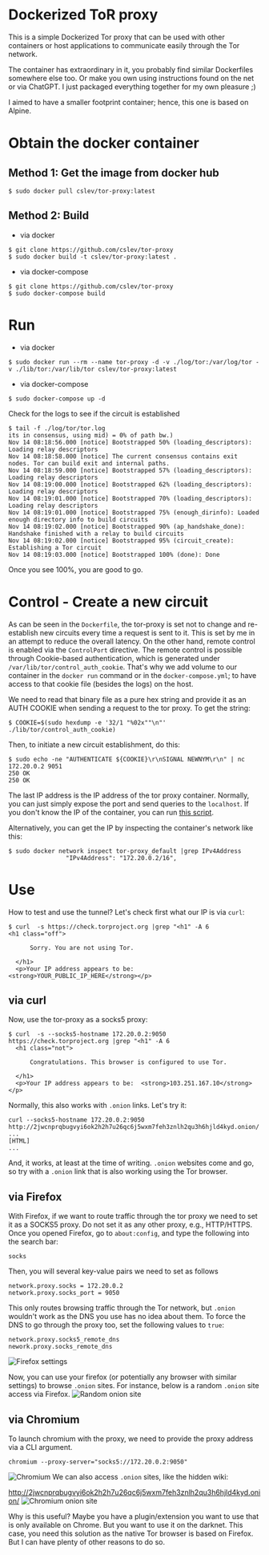 # Dockerized ToR proxy
This is a simple Dockerized Tor proxy that can be used with other containers or host applications to communicate easily through the Tor network.

The container has extraordinary in it, you probably find similar Dockerfiles somewhere else too. Or make you own using instructions found on the net or via ChatGPT.
I just packaged everything together for my own pleasure ;)

I aimed to have a smaller footprint container; hence, this one is based on Alpine.

# Obtain the docker container
## Method 1: Get the image from docker hub
```
$ sudo docker pull cslev/tor-proxy:latest
```

## Method 2: Build
 - via docker
```
$ git clone https://github.com/cslev/tor-proxy
$ sudo docker build -t cslev/tor-proxy:latest .
```
 - via docker-compose
```
$ git clone https://github.com/cslev/tor-proxy
$ sudo docker-compose build
```

# Run 
 - via docker
```
$ sudo docker run --rm --name tor-proxy -d -v ./log/tor:/var/log/tor -v ./lib/tor:/var/lib/tor cslev/tor-proxy:latest
```
 - via docker-compose
```
$ sudo docker-compose up -d
```

Check for the logs to see if the circuit is established
```
$ tail -f ./log/tor/tor.log
its in consensus, using mid) = 0% of path bw.)
Nov 14 08:18:56.000 [notice] Bootstrapped 50% (loading_descriptors): Loading relay descriptors
Nov 14 08:18:58.000 [notice] The current consensus contains exit nodes. Tor can build exit and internal paths.
Nov 14 08:18:59.000 [notice] Bootstrapped 57% (loading_descriptors): Loading relay descriptors
Nov 14 08:19:00.000 [notice] Bootstrapped 62% (loading_descriptors): Loading relay descriptors
Nov 14 08:19:01.000 [notice] Bootstrapped 70% (loading_descriptors): Loading relay descriptors
Nov 14 08:19:01.000 [notice] Bootstrapped 75% (enough_dirinfo): Loaded enough directory info to build circuits
Nov 14 08:19:02.000 [notice] Bootstrapped 90% (ap_handshake_done): Handshake finished with a relay to build circuits
Nov 14 08:19:02.000 [notice] Bootstrapped 95% (circuit_create): Establishing a Tor circuit
Nov 14 08:19:03.000 [notice] Bootstrapped 100% (done): Done
```
Once you see 100%, you are good to go.

# Control - Create a new circuit
As can be seen in the `Dockerfile`, the tor-proxy is set not to change and re-establish new circuits every time a request is sent to it.
This is set by me in an attempt to reduce the overall latency. On the other hand, remote control is enabled via the `ControlPort` directive.
The remote control is possible through Cookie-based authentication, which is generated under `/var/lib/tor/control_auth_cookie`. 
That's why we add volume to our container in the `docker run` command or in the `docker-compose.yml`; to have access to that cookie file 
(besides the logs) on the host.

We need to read that binary file as a pure hex string and provide it as an AUTH COOKIE when sending a request to the tor proxy.
To get the string:
```
$ COOKIE=$(sudo hexdump -e '32/1 "%02x""\n"' ./lib/tor/control_auth_cookie)
```
Then, to initiate a new circuit establishment, do this:
```
$ sudo echo -ne "AUTHENTICATE ${COOKIE}\r\nSIGNAL NEWNYM\r\n" | nc 172.20.0.2 9051
250 OK
250 OK
```
The last IP address is the IP address of the tor proxy container. Normally, you can just simply expose the port and send queries to the `localhost`.
If you don't know the  IP of the container, you can run [this script](https://github.com/cslev/find_veth_docker).

Alternatively, you can get the IP by inspecting the container's network like this:
```
$ sudo docker network inspect tor-proxy_default |grep IPv4Address
                "IPv4Address": "172.20.0.2/16",
```


# Use
How to test and use the tunnel? Let's check first what our IP is via `curl`:
```
$ curl  -s https://check.torproject.org |grep "<h1" -A 6
<h1 class="off">
    
      Sorry. You are not using Tor.
    
  </h1>
  <p>Your IP address appears to be:  <strong>YOUR_PUBLIC_IP_HERE</strong></p>
```

## via curl
Now, use the tor-proxy as a socks5 proxy:
```
$ curl  -s --socks5-hostname 172.20.0.2:9050  https://check.torproject.org |grep "<h1" -A 6 
  <h1 class="not">
    
      Congratulations. This browser is configured to use Tor.
    
  </h1>
  <p>Your IP address appears to be:  <strong>103.251.167.10</strong></p>
```
Normally, this also works with `.onion` links. Let's try it:
```
curl --socks5-hostname 172.20.0.2:9050 http://2jwcnprqbugvyi6ok2h2h7u26qc6j5wxm7feh3znlh2qu3h6hjld4kyd.onion/
...
[HTML]
...
```
And, it works, at least at the time of writing. `.onion` websites come and go, so try with a `.onion` link that is also working using the Tor browser.

## via Firefox
With Firefox, if we want to route traffic through the tor proxy we need to set it as a SOCKS5 proxy. Do not set it as any other proxy, e.g., HTTP/HTTPS. 
Once you opened Firefox, go to `about:config`, and type the following into the search bar:
```
socks
```
Then, you will several key-value pairs we need to set as follows 
```
network.proxy.socks = 172.20.0.2
network.proxy.socks_port = 9050
```
This only routes browsing traffic through the Tor network, but `.onion` wouldn't work as the DNS you use has no idea about them.
To force the DNS to go through the proxy too, set the following values to `true`:
```
network.proxy.socks5_remote_dns
nework.proxy.socks_remote_dns
```
![Firefox settings](./assets/firefox_socks5_settings.png)

Now, you can use your firefox (or potentially any browser with similar settings) to browse `.onion` sites.
For instance, below is a random `.onion` site access via Firefox.
![Random onion site](./assets/random_onion_site.png)


## via Chromium
To launch chromium with the proxy, we need to provide the proxy address via a CLI argument.
```
chromium --proxy-server="socks5://172.20.0.2:9050"
```
![Chromium](./assets/chromium_tor.png)
We can also access `.onion` sites, like the hidden wiki: 

http://2jwcnprqbugvyi6ok2h2h7u26qc6j5wxm7feh3znlh2qu3h6hjld4kyd.onion/
![Chromium onion site](./assets/chromium_random_onion_site.png)

Why is this useful? Maybe you have a plugin/extension you want to use that is only available on Chrome. But you want to use it on the darknet. This case, you need this solution
as the native Tor browser is based on Firefox. But I can have plenty of other reasons to do so.




